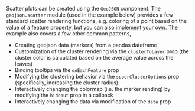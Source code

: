 Scatter plots can be created using the `GeoJSON` component. The `geojson.scatter` module (used in the example below) provides a few standard scatter rendering functions, e.g. coloring of a point based on the value of a feature property, but you can also [implement your own](#func_props). The example also covers a few other common patterns,

* Creating geojson data (markers) from a pandas dataframe
* Customization of the cluster rendering via the `clusterToLayer` prop (the cluster color is calculated based on the average value across the leaves)
* Binding tooltips via the `onEachFeature` prop
* Modifying the clustering behavior via the `superClusterOptions` prop (specifically, increasing the cluster radius)
* Interactively changing the colormap (i.e. the marker rending) by modifying the `hideout` prop in a callback
* Interactively changing the data via modification of the `data` prop